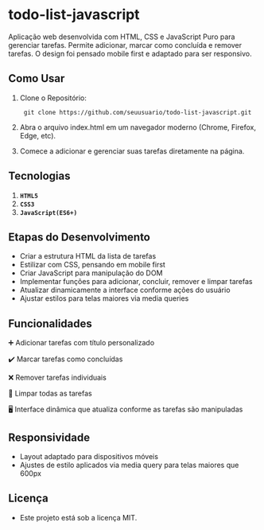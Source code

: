 
# todo-list-javascript

Aplicação web desenvolvida com HTML, CSS e JavaScript Puro para gerenciar tarefas. Permite adicionar, marcar como concluída e remover tarefas. O design foi pensado mobile first e adaptado para ser responsivo.


## Como Usar

1. Clone o Repositório:

        git clone https://github.com/seuusuario/todo-list-javascript.git

2.  Abra o arquivo index.html em um navegador moderno (Chrome, Firefox, Edge, etc).
3.  Comece a adicionar e gerenciar suas tarefas diretamente na página.        

## Tecnologias

1. **`HTML5`**
2. **`CSS3`**
3. **`JavaScript(ES6+)`**

## Etapas do Desenvolvimento

- Criar a estrutura HTML da lista de tarefas
- Estilizar com CSS, pensando em mobile first
- Criar JavaScript para manipulação do DOM
- Implementar funções para adicionar, concluir, remover e limpar tarefas
- Atualizar dinamicamente a interface conforme ações do usuário
- Ajustar estilos para telas maiores via media queries

## Funcionalidades

➕ Adicionar tarefas com título personalizado

✔️ Marcar tarefas como concluídas

❌ Remover tarefas individuais

🧹 Limpar todas as tarefas

🖥 Interface dinâmica que atualiza conforme as tarefas são manipuladas

## Responsividade

- Layout adaptado para dispositivos móveis
- Ajustes de estilo aplicados via media query para telas maiores que 600px

## Licença

- Este projeto está sob a licença MIT.